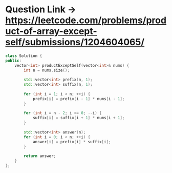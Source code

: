 # Question Link -> https://leetcode.com/problems/product-of-array-except-self/submissions/1204604065/

```cpp
class Solution {
public:
    vector<int> productExceptSelf(vector<int>& nums) {
        int n = nums.size();
        
        std::vector<int> prefix(n, 1);
        std::vector<int> suffix(n, 1);
        
        for (int i = 1; i < n; ++i) {
            prefix[i] = prefix[i - 1] * nums[i - 1];
        }
        
        for (int i = n - 2; i >= 0; --i) {
            suffix[i] = suffix[i + 1] * nums[i + 1];
        }
        
        std::vector<int> answer(n);
        for (int i = 0; i < n; ++i) {
            answer[i] = prefix[i] * suffix[i];
        }
        
        return answer;
    }
};
```
